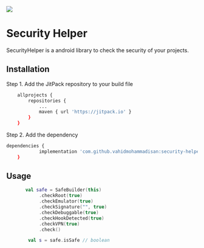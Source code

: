 
[![](https://jitpack.io/v/vahidmohammadisan/security-helper.svg)](https://jitpack.io/#vahidmohammadisan/security-helper)

# Security Helper

SecurityHelper is a android library to check the security of your projects.

## Installation

Step 1. Add the JitPack repository to your build file

```bash
	allprojects {
		repositories {
			...
			maven { url 'https://jitpack.io' }
		}
	}
```

Step 2. Add the dependency

```bash
dependencies {
	        implementation 'com.github.vahidmohammadisan:security-helper:Tag' //:1.0.0
	}
```

## Usage

```kotlin
       val safe = SafeBuilder(this)
            .checkRoot(true)
            .checkEmulator(true)
            .checkSignature("", true)
            .checkDebuggable(true)
            .checkHookDetected(true)
            .checkVPN(true)
            .check()

        val s = safe.isSafe // boolean
```

